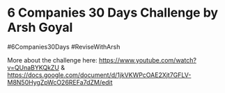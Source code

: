 # 6 Companies 30 Days Challenge by Arsh Goyal
#6Companies30Days
#ReviseWithArsh

More about the challenge here: https://www.youtube.com/watch?v=QUnaBYKQkZU
&
https://docs.google.com/document/d/1jkVKWPcOAE2Xjt7GFLV-M8N50HygZpWcO26REFa7dZM/edit
